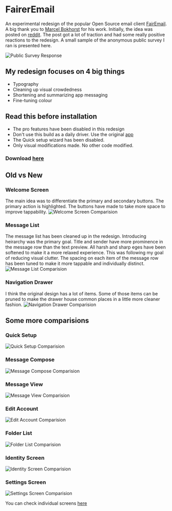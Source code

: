 # FairerEmail
An experimental redesign of the popular Open Source email client [FairEmail](https://github.com/M66B/FairEmail). A big thank you to [Marcel Bokhorst](https://github.com/M66B) for his work. Initially, the idea was posted on [reddit](https://www.reddit.com/r/androidapps/comments/ddtkz1/presenting_a_redesign_of_fairemail_popular_open/). The post got a lot of traction and had some really positive reactions to the redesign. A small sample of the anonymous public survey I ran is presented here. 

![Public Survey Response](screenshots/survey_response.png?raw=true "Survey response")

## My redesign focuses on 4 big things

* Typography
* Cleaning up visual crowdedness
* Shortening and summarizing app messaging
* Fine-tuning colour

## Read this before installation
* The pro features have been disabled in this redesign
* Don't use this build as a daily driver. Use the original [app](https://email.faircode.eu/)
* The Quick setup wizard has been disabled.
* Only visual modifications made. No other code modified.

### Download [here](https://github.com/heysupratim/FairerEmail/releases/download/v1/FairerEmail-v1-full-release.apk)


## Old vs New
### Welcome Screen
The main idea was to differentiate the primary and secondary buttons. The primary action is highlighted. The buttons have made to take more space to improve tappability. 
![Welcome Screen Comparision](screenshots/comparisions/1.png?raw=true "Welcome Screen Comparision")

### Message List
The message list has been cleaned up in the redesign. Introducing heirarchy was the primary goal. Title and sender have more prominence in the message row than the text preview. All harsh and sharp eges have been softened to make it a more relaxed experience. This was following my goal of reducing visual clutter. The spacing on each item of the message row has been tuned to make it more tappable and individually distinct. 
![Message List Comparision](screenshots/comparisions/3.png?raw=true "Message list Comparision")

### Navigation Drawer
I think the original design has a lot of items. Some of those items can be pruned to make the drawer house common places in a little more cleaner fashion.
![Navigation Drawer Comparision](screenshots/comparisions/7.png?raw=true "Navigation Drawer Comparision")

## Some more comparisions
### Quick Setup
![Quick Setup Comparision](screenshots/comparisions/2.png?raw=true "Quick setup Comparision")

### Message Compose
![Message Compose Comparision](screenshots/comparisions/4.png?raw=true "Message Compose Comparision")

### Message View
![Message View Comparision](screenshots/comparisions/5.png?raw=true "Message View Comparision")

### Edit Account
![Edit Account Comparision](screenshots/comparisions/6.png?raw=true "Edit Account Comparision")

### Folder List
![Folder List Comparision](screenshots/comparisions/8.png?raw=true "Folder List Comparision")

### Identity Screen
![Identity Screen Comparision](screenshots/comparisions/9.png?raw=true "Identity Screen Comparision")

### Settings Screen
![Settings Screen Comparision](screenshots/comparisions/10.png?raw=true "Settings Screen Comparision")

You can check individual screens [here](screenshots/all)
